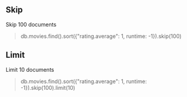 ﻿## Skip

Skip 100 documents
> db.movies.find().sort({"rating.average": 1, runtime: -1}).skip(100)

## Limit

Limit 10 documents
> db.movies.find().sort({"rating.average": 1, runtime: -1}).skip(100).limit(10)